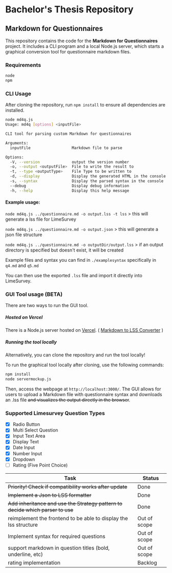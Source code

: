 # Bachelor's Thesis Repository

## Markdown for Questionnaires

This repository contains the code for the **Markdown for Questionnaires** project. It includes a CLI program and a local Node.js server, which starts a graphical conversion tool for questionnaire markdown files.

### Requirements

```bash
node
npm
```

### CLI Usage

After cloning the repository, run `npm install` to ensure all dependencies are installed.

```bash
node md4q.js
Usage: md4q [options] <inputFile>

CLI tool for parsing custom Markdown for questionnaires

Arguments:
  inputFile                  Markdown file to parse

Options:
  -V, --version              output the version number
  -o, --output <outputFile>  File to write the result to
  -t, --type <outputType>    File Type to be written to
  -d, --display              Display the generated HTML in the console
  -s, --syntax               Display the parsed syntax in the console
  --debug                    Display debug information
  -h, --help                 Display this help message
```

#### Example usage:

`node md4q.js ../questionnaire.md -o output.lss -t lss` > this will generate a lss file for LimeSurvey

`node md4q.js ../questionnaire.md -o output.json` > this will generate a json file structure

`node md4q.js ../questionnaire.md -o outputDir/output.lss` > if an output directory is specified but doesn't exist, it will be created

Example files and syntax you can find in `./examplesyntax` specifically in `q4.md` and `q5.md`

You can then use the exported `.lss` file and import it directly into LimeSurvey.

### GUI Tool usage (BETA)

There are two ways to run the GUI tool.

##### Hosted on Vercel

There is a Node.js server hosted on [Vercel](https://vercel.app).
( [Markdown to LSS Converter](https://markdown-for-questionnaires.vercel.app/) )

##### Running the tool locally

Alternatively, you can clone the repository and run the tool locally!

To run the graphical tool locally after cloning, use the following commands:

```bash
npm install
node servermockup.js
```

Then, access the webpage at `http://localhost:3000/`. The GUI allows for users to upload a Markdown file with questionnaire syntax and downloads an .lss file ~~and visualizes the output directly in the browser~~.

### Supported Limesurvey Question Types

-   [x] Radio Button
-   [x] Multi Select Question
-   [x] Input Text Area
-   [x] Display Text
-   [x] Date Input
-   [x] Number Input
-   [x] Dropdown
-   [ ] Rating (Five Point Choice)

| Task                                                                           | Status       |
| ------------------------------------------------------------------------------ | ------------ |
| ~~Priority! Check if compatibility works after update~~                        | Done         |
| ~~Implement a Json to LSS formatter~~                                          | Done         |
| ~~Add inheritance and use the Strategy pattern to decide which parser to use~~ | Done         |
| reimplement the frontend to be able to display the lss structure               | Out of scope |
| Implement syntax for required questions                                        | Out of scope |
| support markdown in question titles (bold, underline, etc)                     | Out of scope |
| rating implementation                                                          | Backlog      |
